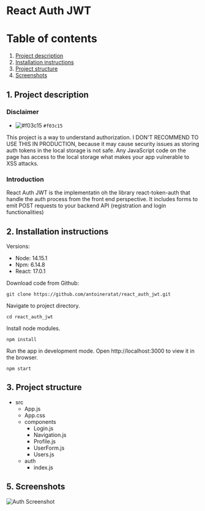 # React Auth JWT

# Table of contents

1. [Project description](#description)
2. [Installation instructions](#installation)
3. [Project structure](#structure)
4. [Screenshots](#screenshots)

## 1. Project description<a name="description"></a>

### Disclaimer

-   ![#f03c15](https://via.placeholder.com/15/f03c15/000000?text=+) `#f03c15`

This project is a way to understand authorization. I DON'T RECOMMEND TO USE THIS IN PRODUCTION, because it may cause security issues as storing auth tokens in the local storage is not safe. Any JavaScript code on the page has access to the local storage what makes your app vulnerable to XSS attacks.

### Introduction

React Auth JWT is the implementatin oh the library react-token-auth that handle the auth process from the front end perspective. It includes forms to emit POST requests to your backend API (registration and login functionalities)

## 2. Installation instructions<a name="installation"></a>

Versions:

-   Node: 14.15.1
-   Npm: 6.14.8
-   React: 17.0.1

Download code from Github:

```shell
git clone https://github.com/antoineratat/react_auth_jwt.git
```

Navigate to project directory.

```shell
cd react_auth_jwt
```

Install node modules.

```shell
npm install
```

Run the app in development mode. Open http://localhost:3000 to view it in the browser.

```shell
npm start
```

## 3. Project structure<a name="structure"></a>

-   src
    -   App.js
    -   App.css
    -   components
        -   Login.js
        -   Navigation.js
        -   Profile.js
        -   UserForm.js
        -   Users.js
    -   auth
        -   index.js

## 5. Screenshots<a name="screenshots"></a>

![Auth Screenshot](https://github.com/antoineratat/react_auth_jwt/blob/main/screenshots/1.PNG?raw=true)
